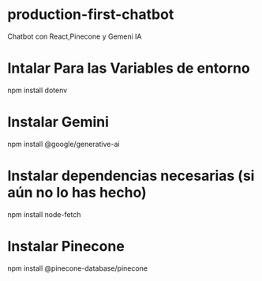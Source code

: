 # production-first-chatbot
Chatbot con React,Pinecone y Gemeni IA

# Intalar Para las Variables de entorno
npm install dotenv

# Instalar Gemini
npm install @google/generative-ai

# Instalar dependencias necesarias (si aún no lo has hecho)
npm install node-fetch

# Instalar Pinecone
npm install @pinecone-database/pinecone

